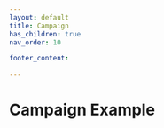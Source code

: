 ```yaml
---
layout: default
title: Campaign
has_children: true
nav_order: 10

footer_content: 

---
```


# Campaign Example


